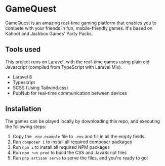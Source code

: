 # GameQuest
GameQuest is an amazing real-time gaming platform that enables you to compete with your friends in fun, mobile-friendly games. It's based on Kahoot and Jackbox Games' Party Packs.  

## Tools used
This project runs on Laravel, with the real-time games using plain old Javascript (compiled from TypeScript with Laravel Mix).

- Laravel 8
- Typescript
- SCSS (Using Tailwind.css)
- PubNub for real-time communication between devices

## Installation
The games can be played locally by downloading this repo, and executing the following steps:
1. Copy the `.env.example` file to `.env` and fill in all the empty fields.
2. Run `composer i` to install all required composer packages
3. Run `npm i` to install all required NPM packages
4. Run `npm run prod` to build the CSS and JavaScript files
5. Run `php artisan serve` to serve the files, and you're ready to go!
